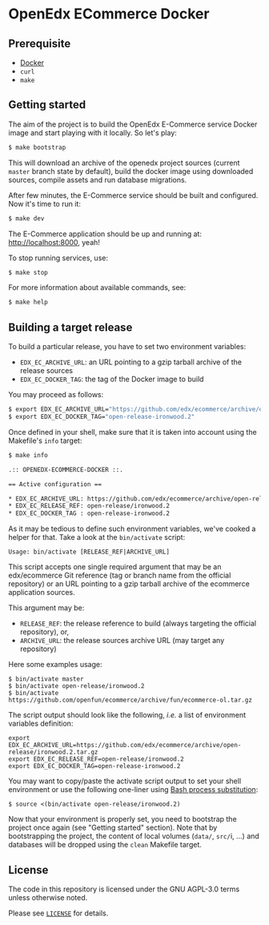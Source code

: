 # OpenEdx ECommerce Docker

## Prerequisite

- [Docker](https://docs.docker.com/install)
- `curl`
- `make`

## Getting started

The aim of the project is to build the OpenEdx E-Commerce service Docker image
and start playing with it locally. So let's play:

```bash
$ make bootstrap
```

This will download an archive of the openedx project sources (current `master`
branch state by default), build the docker image using downloaded sources,
compile assets and run database migrations.

After few minutes, the E-Commerce service should be built and configured. Now
it's time to run it:

```bash
$ make dev
```

The E-Commerce application should be up and running at:
[http://localhost:8000](http://localhost:8000), yeah!

To stop running services, use:

```bash
$ make stop
```

For more information about available commands, see:

```bash
$ make help
```

## Building a target release

To build a particular release, you have to set two environment variables:

- `EDX_EC_ARCHIVE_URL`: an URL pointing to a gzip tarball archive of the release sources
- `EDX_EC_DOCKER_TAG`: the tag of the Docker image to build

You may proceed as follows:

```bash
$ export EDX_EC_ARCHIVE_URL="https://github.com/edx/ecommerce/archive/open-release/ironwood.2.tar.gz"
$ export EDX_EC_DOCKER_TAG="open-release-ironwood.2"
```

Once defined in your shell, make sure that it is taken into account using the
Makefile's `info` target:

```bash
$ make info

.:: OPENEDX-ECOMMERCE-DOCKER ::.

== Active configuration ==

* EDX_EC_ARCHIVE_URL: https://github.com/edx/ecommerce/archive/open-release/ironwood.2.tar.gz
* EDX_EC_RELEASE_REF: open-release/ironwood.2
* EDX_EC_DOCKER_TAG : open-release-ironwood.2
```

As it may be tedious to define such environment variables, we've cooked a
helper for that. Take a look at the `bin/activate` script:

```
Usage: bin/activate [RELEASE_REF|ARCHIVE_URL]
```

This script accepts one single required argument that may be an edx/ecommerce
Git reference (tag or branch name from the official repository) or an URL
pointing to a gzip tarball archive of the ecommerce application sources.

This argument may be:

- `RELEASE_REF`: the release reference to build (always targeting the official repository), or,
- `ARCHIVE_URL`: the release sources archive URL (may target any repository)

Here some examples usage:

```
$ bin/activate master
$ bin/activate open-release/ironwood.2
$ bin/activate https://github.com/openfun/ecommerce/archive/fun/ecommerce-ol.tar.gz
```

The script output should look like the following, _i.e._ a list of environment
variables definition:

```
export EDX_EC_ARCHIVE_URL=https://github.com/edx/ecommerce/archive/open-release/ironwood.2.tar.gz
export EDX_EC_RELEASE_REF=open-release/ironwood.2
export EDX_EC_DOCKER_TAG=open-release-ironwood.2
```

You may want to copy/paste the activate script output to set your shell
environment or use the following one-liner using [Bash process
substitution](https://www.gnu.org/software/bash/manual/html_node/Process-Substitution.html#Process-Substitution):

```
$ source <(bin/activate open-release/ironwood.2)
```

Now that your environment is properly set, you need to bootstrap the project
once again (see "Getting started" section). Note that by bootstrapping the
project, the content of local volumes (`data/`, `src/`i, ...) and databases
will be dropped using the `clean` Makefile target.

## License

The code in this repository is licensed under the GNU AGPL-3.0 terms unless
otherwise noted.

Please see [`LICENSE`](./LICENSE) for details.
